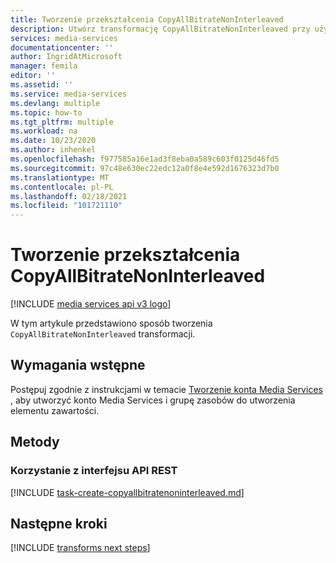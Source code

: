 ```yaml
---
title: Tworzenie przekształcenia CopyAllBitrateNonInterleaved
description: Utwórz transformację CopyAllBitrateNonInterleaved przy użyciu interfejsu API Media Services.
services: media-services
documentationcenter: ''
author: IngridAtMicrosoft
manager: femila
editor: ''
ms.assetid: ''
ms.service: media-services
ms.devlang: multiple
ms.topic: how-to
ms.tgt_pltfrm: multiple
ms.workload: na
ms.date: 10/23/2020
ms.author: inhenkel
ms.openlocfilehash: f977585a16e1ad3f8eba0a589c603f0125d46fd5
ms.sourcegitcommit: 97c48e630ec22edc12a0f8e4e592d1676323d7b0
ms.translationtype: MT
ms.contentlocale: pl-PL
ms.lasthandoff: 02/18/2021
ms.locfileid: "101721110"
---
```

# <a name="create-a-copyallbitratenoninterleaved-transform"></a>Tworzenie przekształcenia CopyAllBitrateNonInterleaved

[!INCLUDE [media services api v3 logo](./includes/v3-hr.md)]

W tym artykule przedstawiono sposób tworzenia `CopyAllBitrateNonInterleaved` transformacji.

## <a name="prerequisites"></a>Wymagania wstępne

Postępuj zgodnie z instrukcjami w temacie [Tworzenie konta Media Services](./create-account-howto.md) , aby utworzyć konto Media Services i grupę zasobów do utworzenia elementu zawartości.

## <a name="methods"></a>Metody

### <a name="using-the-rest-api"></a>Korzystanie z interfejsu API REST

[!INCLUDE [task-create-copyallbitratenoninterleaved.md](./includes/task-create-copyallbitratenoninterleaved.md)]

## <a name="next-steps"></a>Następne kroki

[!INCLUDE [transforms next steps](./includes/transforms-next-steps.md)]
